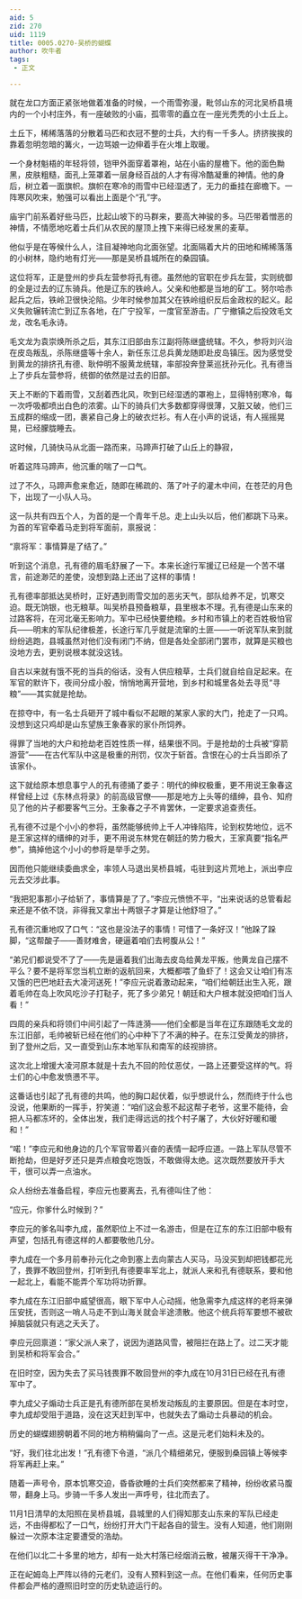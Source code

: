 ```yaml
---
aid: 5
zid: 270
uid: 1119
title: 0005.0270-吴桥的蝴蝶
author: 吹牛者
tags: 
 - 正文

---
```




  就在龙口方面正紧张地做着准备的时候，一个雨雪弥漫，毗邻山东的河北吴桥县境内的一个小村庄外，有一座破败的小庙，孤零零的矗立在一座光秃秃的小土丘上。

  土丘下，稀稀落落的分散着马匹和衣冠不整的士兵，大约有一千多人。挤挤挨挨的靠着忽明忽暗的篝火，一边骂娘一边伸着手在火堆上取暖。

  一个身材魁梧的年轻将领，铠甲外面穿着罩袍，站在小庙的屋檐下。他的面色黝黑，皮肤粗糙，面孔上笼罩着一层身经百战的人才有得冷酷凝重的神情。他的身后，树立着一面旗帜。旗帜在寒冷的雨雪中已经湿透了，无力的垂挂在廊檐下。一阵寒风吹来，勉强可以看出上面是个“孔”字。

  庙宇门前系着好些马匹，比起山坡下的马群来，要高大神骏的多。马匹带着憎恶的神情，不情愿地吃着士兵们从农民的屋顶上拽下来得已经发黑的麦草。

  他似乎是在等候什么人，注目凝神地向北面张望。北面隔着大片的田地和稀稀落落的小树林，隐约地有灯光——那是吴桥县城所在的桑园镇。

  这位将军，正是登州的步兵左营参将孔有德。虽然他的官职在步兵左营，实则统御的全是过去的辽东骑兵。他是辽东的铁岭人。父亲和他都是当地的矿工。努尔哈赤起兵之后，铁岭卫很快沦陷。少年时候参加其父在铁岭组织反后金政权的起义。起义失败辗转流亡到辽东各地，在广宁投军，一度官至游击。广宁撤镇之后投效毛文龙，改名毛永诗。

  毛文龙为袁崇焕所杀之后，其东江旧部由东江副将陈继盛统辖。不久，参将刘兴治在皮岛叛乱，杀陈继盛等十余人，新任东江总兵黄龙随即赴皮岛镇压。因为感觉受到黄龙的排挤孔有德、耿仲明不服黄龙统辖，率部投奔登莱巡抚孙元化。孔有德当上了步兵左营参将，统御的依然是过去的旧部。

  天上不断的下着雨雪，又刮着西北风，吹到已经湿透的罩袍上，显得特别寒冷，每一次呼吸都喷出白色的浓雾。山下的骑兵们大多数都穿得很薄，又脏又破，他们三五成群的缩成一团，裹紧自己身上的破衣烂衫。有人在小声的说话，有人摇摇晃晃，已经朦胧睡去。

  这时候，几骑快马从北面一路而来，马蹄声打破了山丘上的静寂，

  听着这阵马蹄声，他沉重的喘了一口气。

  过了不久，马蹄声愈来愈近，随即在稀疏的、落了叶子的灌木中间，在苍茫的月色下，出现了一小队人马。

  这一队共有四五个人，为首的是一个青年千总。走上山头以后，他们都跳下马来。为首的军官牵着马走到将军面前，禀报说：

  “禀将军：事情算是了结了。”

  听到这个消息，孔有德的眉毛舒展了一下。本来长途行军援辽已经是一个苦不堪言，前途渺茫的差使，没想到路上还出了这样的事情！

  孔有德率部抵达吴桥时，正好遇到雨雪交加的恶劣天气，部队给养不足，饥寒交迫。既无饷银，也无粮草。叫吴桥县预备粮草，县里根本不理。孔有德是山东来的过路客将，在河北毫无影响力。军中已经快要绝粮。乡村和市镇上的老百姓极怕官兵——明末的军队纪律极差，长途行军几乎就是流窜的土匪——一听说军队来到就纷纷逃跑，县城虽然对他们没有闭门不纳，但是各处全部闭门罢市，就算是买粮也没地方去，更别说根本就没这钱。

  自古以来就有饿不死的当兵的俗话，没有人供应粮草，士兵们就自给自足起来。在军官的默许下，夜间分成小股，悄悄地离开营地，到乡村和城里各处去寻觅“寻粮”——其实就是抢劫。

  在掠夺中，有一名士兵砸开了城中看似不起眼的某家人家的大门，抢走了一只鸡。没想到这只鸡却是山东望族王象春家的家仆所饲养。

  得罪了当地的大户和抢劫老百姓性质一样，结果很不同。于是抢劫的士兵被“穿箭游营”——在古代军队中这是极重的刑罚，仅次于斩首。含恨在心的士兵当即杀了该家仆。

  这下就给原本想息事宁人的孔有德捅了娄子：明代的绅权极重，更不用说王象春这样曾经上过《东林点将录》的前高级官僚——那是地方上头等的缙绅，县令、知府见了他的片子都要客气三分。王象春之子不肯罢休，一定要求追查责任。

  孔有德不过是个小小的参将，虽然能够统帅上千人冲锋陷阵，论到权势地位，远不是王家这样的缙绅的对手，更不用说东林党在朝廷的势力极大，王家真要“指名严参”，搞掉他这个小小的参将是举手之劳。

  因而他只能继续委曲求全，率领人马退出吴桥县城，屯驻到这片荒地上，派出李应元去交涉此事。

  “我把犯事那小子给斩了，事情算是了了。”李应元愤愤不平，“出来说话的总管看起来还是不依不饶，非得我又拿出十两银子才算是让他舒坦了。”

  孔有德沉重地叹了口气：“这也是没法子的事情！可惜了一条好汉！”他跺了跺脚，“这帮酸子——善财难舍，硬逼着咱们去枵腹从公！”

  “弟兄们都说受不了了——先是逼着我们出海去皮岛给黄龙平叛，他黄龙自己摆不平么？要不是将军您当机立断的返航回来，大概都喂了鱼虾了！这会又让咱们有冻又饿的巴巴地赶去大凌河送死！”李应元说着激动起来，“咱们给朝廷出生入死，跟着毛帅在岛上吹风吃沙子打鞑子，死了多少弟兄！朝廷和大户根本就没把咱们当人看！”

  四周的亲兵和将领们中间引起了一阵涟漪——他们全都是当年在辽东跟随毛文龙的东江旧部，毛帅被斩已经在他们的心中种下了不满的种子。在东江受黄龙的排挤，到了登州之后，又一直受到山东本地军队和南军的歧视排挤。

  这次北上增援大凌河原本就是十去九不回的险仗恶仗，一路上还要受这样的气。将士们的心中愈发愤懑不平。

  这番话也引起了孔有德的共鸣，他的胸口起伏着，似乎想说什么，然而终于什么也没说，他果断的一挥手，狞笑道：“咱们这会惹不起这帮子老爷，这里不能待，会把人马都冻坏的，全体出发，我们走得远远的找个村子屠了，大伙好好暖和暖和！”

  “喏！”李应元和他身边的几个军官带着兴奋的表情一起呼应道。一路上军队尽管不断抢劫，但是好歹还只是弄点粮食吃饱饭，不敢做得太绝。这次既然要放开手大干，很可以弄一点油水。

  众人纷纷去准备启程，李应元也要离去，孔有德叫住了他：

  “应元，你爹什么时候到？”

  李应元的爹名叫李九成，虽然职位上不过一名游击，但是在辽东的东江旧部中极有声望，包括孔有德这样的人都要敬他几分。

  李九成在一个多月前奉孙元化之命到塞上去向蒙古人买马，马没买到却把钱都花光了，畏罪不敢回登州，打听到孔有德要率军北上，就派人来和孔有德联系，要和他一起北上，看能不能弄个军功将功折罪。

  李九成在东江旧部中威望很高，眼下军中人心动摇，他急需李九成这样的老将来弹压安抚，否则这一哨人马走不到山海关就会半途溃散。他这个统兵将军要想不被砍掉脑袋就只有逃之夭夭了。

  李应元回禀道：“家父派人来了，说因为道路风雪，被阻拦在路上了。过二天才能到吴桥和将军会合。”

  在旧时空，因为失去了买马钱畏罪不敢回登州的李九成在10月31日已经在孔有德军中了。

  李九成父子煽动士兵正是孔有德所部在吴桥发动叛乱的主要原因。但是在本时空，李九成却受阻于道路，没在这天赶到军中，也就失去了煽动士兵暴动的机会。

  历史的蝴蝶翅膀朝着不同的地方稍稍偏向了一点。这是元老们始料未及的。

  “好，我们往北出发！”孔有德下令道，“派几个精细弟兄，便服到桑园镇上等候李将军再赶上来。”

  随着一声号令，原本饥寒交迫，昏昏欲睡的士兵们突然都来了精神，纷纷收紧马腹带，翻身上马。步骑一千多人发出一声呼号，往北而去了。

  11月1日清早的太阳照在吴桥县城，县城里的人们得知那支山东来的军队已经走远，不由得都松了一口气，纷纷打开大门干起各自的营生。没有人知道，他们刚刚躲过一次原本注定要遭受的浩劫。

  在他们以北二十多里的地方，却有一处大村落已经烟消云散，被屠灭得干干净净。

  正在屺姆岛上严阵以待的元老们，没有人预料到这一点。在他们看来，任何历史事件都会严格的遵照旧时空的历史轨迹运行的。


